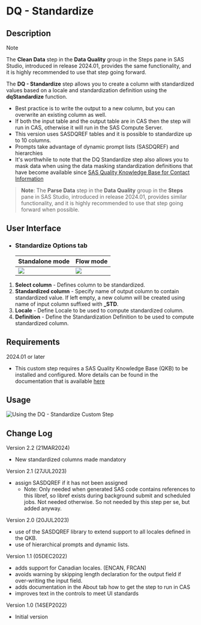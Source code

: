 # DQ - Standardize

## Description

>[!NOTE]
>The **Clean Data** step in the **Data Quality** group in the Steps pane in SAS Studio, introduced in release 2024.01, provides the same functionality, and it is highly recommended to use that step going forward.

The **DQ - Standardize** step allows you to create a column with standardized values based on a locale and standardization definition using the **dqStandardize** function.
 * Best practice is to write the output to a new column, but you can overwrite an existing column as well.
 * If both the input table and the output table are in CAS then the step will run in CAS, otherwise it will run in the SAS Compute Server.
 * This version uses SASDQREF tables and it is possible to standardize up to 10 columns. 
 * Prompts take advantage of dynamic prompt lists (SASDQREF) and hierarchies 
 * It's worthwhile to note that the DQ Standardize step also allows you to mask data when using the data masking standardization definitions that have become available since [SAS Quality Knowledge Base for Contact Information](https://support.sas.com/en/software/quality-knowledge-base-support.html#documentation)   

>**Note**: The **Parse Data** step in the **Data Quality** group in the **Steps** pane in SAS Studio, introduced in release 2024.01, provides similar functionality, 
and it is highly recommended to use that step going forward when possible.

## User Interface  

* ### Standardize Options tab ###

   | Standalone mode | Flow mode |
   | --- | --- |                  
   | ![](img/dqstandardize-tabstandardizeoptions-standalone.png) | ![](img/dqstandardize-tabstandardizeoptions-flowmode.png) |

1. **Select column** - Defines column to be standardized.  
2. **Standardized column** - Specify name of output column to contain standardized value.  If left empty, a new column will be created using name of input column suffixed with **_STD**.  
3. **Locale**          - Define Locale to be used to compute standardized column.  
4. **Definition**      - Define the Standardization Definition to be used to compute standardized column.  

## Requirements  

2024.01 or later  

* This custom step requires a SAS Quality Knowledge Base (QKB) to be installed and configured. More details can be found in the documentation that is available [here](https://support.sas.com/en/software/quality-knowledge-base-support.html)  


## Usage  

![Using the DQ - Standardize Custom Step](img/dqstandardize.gif)

## Change Log  

Version 2.2 (21MAR2024) 
 * New standardized columns made mandatory  
  
Version 2.1 (27JUL2023)
 * assign SASDQREF if it has not been assigned 
    * Note: Only needed when generated SAS code contains references to this libref, so libref exists during background submit and scheduled jobs. Not needed otherwise. So not needed by this step per se, but added anyway.  
  
Version 2.0 (20JUL2023)
 * use of the SASDQREF library to extend support to all locales defined in the QKB.
 * use of hierarchical prompts and dynamic lists.
  
Version 1.1 (05DEC2022)
 * adds support for Canadian locales.  (ENCAN, FRCAN)
 * avoids warning by skipping length declaration for the output field if over-writing the input field.
 * adds documentation in the About tab how to get the step to run in CAS
 * improves text in the controls to meet UI standards

Version 1.0 (14SEP2022)
 * Initial version 
